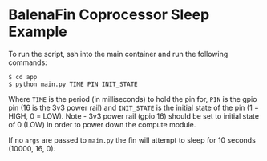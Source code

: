# BalenaFin Coprocessor Sleep Example

To run the script, ssh into the main container and run the following commands:

```
$ cd app
$ python main.py TIME PIN INIT_STATE
```

Where `TIME` is the period (in milliseconds) to hold the pin for, `PIN` is the gpio pin (16 is the 3v3 power rail) and `INIT_STATE` is the initial state of the pin (1 = HIGH, 0 = LOW). Note - 3v3 power rail (gpio 16) should be set to initial state of 0 (LOW) in order to power down the compute module.

If no `args` are passed to `main.py` the fin will attempt to sleep for 10 seconds (10000, 16, 0).
